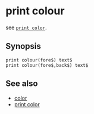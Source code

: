 # print colour

see [```print color```](print-color.html).

## Synopsis

```basic
print colour(fore$) text$
print colour(fore$,back$) text$
```

## See also

 * [color](color.html)
 * [print color](print-color.html)
 
